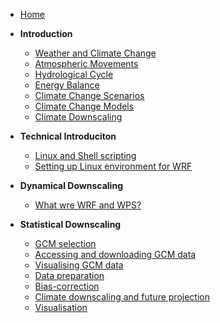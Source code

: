 <!-- docs/_sidebar.md -->

* [Home](/)
* **Introduction**
    * [Weather and Climate Change](weatherclimate.md "Weather&Climate Change")
    * [Atmospheric Movements](atmospheric_forces.md "Atmospheric Forces")
    * [Hydrological Cycle](hydrologicalcycle.md "Hydrological Cycle")
    * [Energy Balance](energy_balance.md "Energy Balance")
    * [Climate Change Scenarios](clim_ssp.md "Climate Change Scenarios")
    * [Climate Change Models](clim_mod.md "Climate Change Models")
    * [Climate Downscaling](clim_downscaling.md "Climate Downscaling")

* **Technical Introduciton**
    * [Linux and Shell scripting](linux_shell.md "Linux and Shell scripting")
    * [Setting up Linux environment for WRF](linux_env.md "Setting up Linux environment")

* **Dynamical Downscaling**
    * [What wre WRF and WPS?]()

* **Statistical Downscaling**
    * [GCM selection]()
    * [Accessing and downloading GCM data]()
    * [Visualising GCM data]()
    * [Data preparation]()
    * [Bias-correction]()
    * [Climate downscaling and future projection]()
    * [Visualisation]()

    